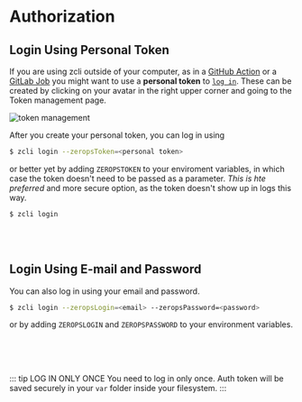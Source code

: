 # Authorization

## Login Using Personal Token

If you are using zcli outside of your computer, as in a [GitHub Action](/documentation/deploy/use-in-github-actions.html) or a [GitLab Job](/documentation/deploy/use-in-gitlab-ci.html) you might want to use a **personal token** to [`log in`](/documentation/cli/installation-authorization.html#login-using-personal-token). These can be created by clicking on your avatar in the right upper corner and going to the Token management page.

![token management](/token-management.png "token management")

After you create your personal token, you can log in using

```bash
$ zcli login --zeropsToken=<personal token>
```

or better yet by adding `ZEROPSTOKEN` to your enviroment variables, in which case the token doesn't need to be passed as a parameter. *This is hte preferred* and more secure option, as the token doesn't show up in logs this way.

```bash
$ zcli login
```

<br/>
<br/>

## Login Using E-mail and Password

You can also log in using your email and password.

```bash
$ zcli login --zeropsLogin=<email> --zeropsPassword=<password>
```

or by adding `ZEROPSLOGIN` and `ZEROPSPASSWORD` to your environment variables.

<br/>
<br/>
<br/>

::: tip LOG IN ONLY ONCE
You need to log in only once. Auth token will be saved securely in your `var` folder inside your filesystem.
:::
